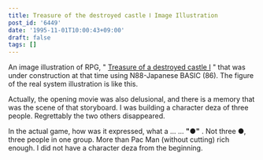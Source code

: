 ```yaml
---
title: Treasure of the destroyed castle Ⅰ Image Illustration
post_id: '6449'
date: '1995-11-01T10:00:43+09:00'
draft: false
tags: []
---
```


An image illustration of RPG, " [Treasure of a destroyed castle I](/6338) " that was under construction at that time using N88-Japanese BASIC (86). The figure of the real system illustration is like this.

Actually, the opening movie was also delusional, and there is a memory that was the scene of that storyboard. I was building a character deza of three people. Regrettably the two others disappeared.

In the actual game, how was it expressed, what a ... ... **"●"** . Not three ●, three people in one group. More than Pac Man (without cutting) rich enough. I did not have a character deza from the beginning.